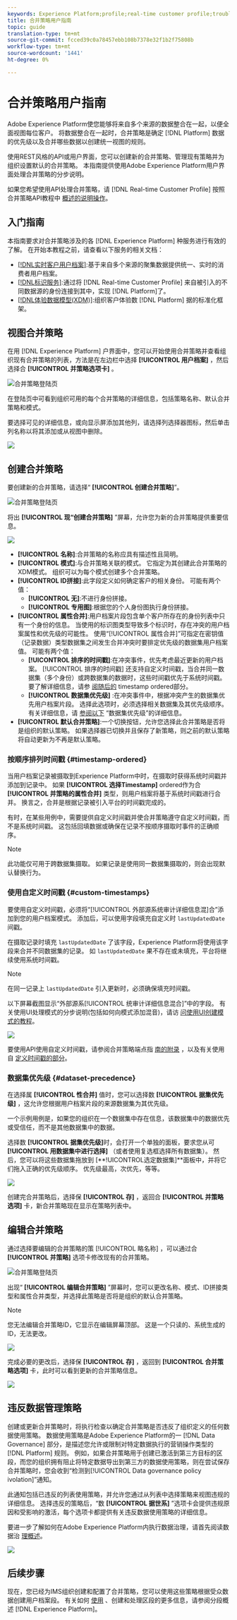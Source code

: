 ```yaml
---
keywords: Experience Platform;profile;real-time customer profile;troubleshooting;API
title: 合并策略用户指南
topic: guide
translation-type: tm+mt
source-git-commit: fcced39c0a78457ebb108b7378e32f1b2f75808b
workflow-type: tm+mt
source-wordcount: '1441'
ht-degree: 0%

---
```



# 合并策略用户指南

Adobe Experience Platform使您能够将来自多个来源的数据整合在一起，以便全面视图每位客户。 将数据整合在一起时，合并策略是确定 [!DNL Platform] 数据的优先级以及合并哪些数据以创建统一视图的规则。

使用REST风格的API或用户界面，您可以创建新的合并策略、管理现有策略并为组织设置默认的合并策略。 本指南提供使用Adobe Experience Platform用户界面处理合并策略的分步说明。

如果您希望使用API处理合并策略，请 [!DNL Real-time Customer Profile] 按照合并策略API教程中 [概述的说明操作](../api/merge-policies.md)。

## 入门指南

本指南要求对合并策略涉及的各 [!DNL Experience Platform] 种服务进行有效的了解。 在开始本教程之前，请查看以下服务的相关文档：

* [[!DNL实时客户用户档案]](../home.md):基于来自多个来源的聚集数据提供统一、实时的消费者用户档案。
* [[!DNL标识服务]](../../identity-service/home.md):通过将 [!DNL Real-time Customer Profile] 来自被引入的不同数据源的身份连接到其中，实现 [!DNL Platform]了。
* [[!DNL体验数据模型(XDM)]](../../xdm/home.md):组织客户体验数 [!DNL Platform] 据的标准化框架。

## 视图合并策略

在用 [!DNL Experience Platform] 户界面中，您可以开始使用合并策略并查看组织现有合并策略的列表，方法是在左边栏中选择 **[!UICONTROL 用户档案]** ，然后选择合 **[!UICONTROL 并策略选项卡]** 。

![合并策略登陆页](../images/merge-policies/landing.png)

在登陆页中可看到组织可用的每个合并策略的详细信息，包括策略名称、默认合并策略和模式。

要选择可见的详细信息，或向显示屏添加其他列，请选择列选择器图标，然后单击列名称以将其添加或从视图中删除。

![](../images/merge-policies/adjust-view.png)

## 创建合并策略

要创建新的合并策略，请选择“ **[!UICONTROL 创建合并策略]**”。

![合并策略登陆页](../images/merge-policies/create-new.png)

将出 **[!UICONTROL 现“创建合并策略]** ”屏幕，允许您为新的合并策略提供重要信息。

![](../images/merge-policies/create.png)

* **[!UICONTROL 名称]**:合并策略的名称应具有描述性且简明。
* **[!UICONTROL 模式]**:与合并策略关联的模式。 它指定为其创建此合并策略的XDM模式。 组织可以为每个模式创建多个合并策略。
* **[!UICONTROL ID拼接]**:此字段定义如何确定客户的相关身份。 可能有两个值：
   * **[!UICONTROL 无]**:不进行身份拼接。
   * **[!UICONTROL 专用图]**:根据您的个人身份图执行身份拼接。
* **[!UICONTROL 属性合并]**:用户档案片段包含单个客户所存在的身份列表中只有一个身份的信息。 当使用的标识图类型导致多个标识时，存在冲突的用户档案属性和优先级的可能性。 使用“[!UICONTROL 属性合并]”可指定在密钥值（记录数据）类型数据集之间发生合并冲突时要排定优先级的数据集用户档案值。 可能有两个值：
   * **[!UICONTROL 排序的时间戳]**:在冲突事件，优先考虑最近更新的用户档案。 [!UICONTROL 排序的时间戳] 还支持自定义时间戳，当合并同一数据集（多个身份）或跨数据集的数据时，这些时间戳优先于系统时间戳。 要了解详细信息，请参 [阅随后的](#timestamp-ordered) timestamp ordered部分。
   * **[!UICONTROL 数据集优先级]** :在冲突事件中，根据冲突产生的数据集优先用户档案片段。 选择此选项时，必须选择相关数据集及其优先级顺序。 有关详细信息，请 [参阅以下](#dataset-precedence) “数据集优先级”的详细信息。
* **[!UICONTROL 默认合并策略]**:一个切换按钮，允许您选择此合并策略是否将是组织的默认策略。 如果选择器已切换并且保存了新策略，则之前的默认策略将自动更新为不再是默认策略。

### 按顺序排列时间戳 {#timestamp-ordered}

当用户档案记录被摄取到Experience Platform中时，在摄取时获得系统时间戳并添加到记录中。 如果 **[!UICONTROL 选择Timestamp]** ordered作为合 **[!UICONTROL 并策略的属性合并]** 类型，则用户档案将基于系统时间戳进行合并。 换言之，合并是根据记录被引入平台的时间戳完成的。

有时，在某些用例中，需要提供自定义时间戳并使合并策略遵守自定义时间戳，而不是系统时间戳。 这包括回填数据或确保在记录不按顺序摄取时事件的正确顺序。

>[!NOTE]
>
>此功能仅可用于跨数据集摄取。 如果记录是使用同一数据集摄取的，则会出现默认替换行为。

### 使用自定义时间戳 {#custom-timestamps}

要使用自定义时间戳，必须将“[!UICONTROL 外部源系统审计详细信息混]合”添加到您的用户档案模式。 添加后，可以使用字段填充自定义时 `lastUpdatedDate` 间戳。

在摄取记录时填充 `lastUpdatedDate` 了该字段，Experience Platform将使用该字段来合并不同数据集的记录。 如 `lastUpdatedDate` 果不存在或未填充，平台将继续使用系统时间戳。

>[!NOTE]
>
>在同一记录上 `lastUpdatedDate` 引入更新时，必须确保填充时间戳。

以下屏幕截图显示“外部源系[!UICONTROL 统审计详细信息混合]”中的字段。 有关使用UI处理模式的分步说明(包括如何向模式添加混音)，请访 [问使用UI创建模式的教程](../../xdm/tutorials/create-schema-ui.md)。

![](../images/merge-policies/custom-timestamp-mixin.png)

要使用API使用自定义时间戳，请参阅合并策略端点指 [南的附录](../api/merge-policies.md) ，以及有关使用自 [定义时间戳的部分](../api/merge-policies.md#custom-timestamps)。

### 数据集优先级 {#dataset-precedence}

在选择属 **[!UICONTROL 性合并]** 值时，您可以选择数 **[!UICONTROL 据集优先级]** ，这允许您根据用户档案片段的来源数据集为其优先级。

一个示例用例是，如果您的组织在一个数据集中存在信息，该数据集中的数据优先或受信任，而不是其他数据集中的数据。

选择数 **[!UICONTROL 据集优先级]**&#x200B;时，会打开一个单独的面板，要求您从可 **[!UICONTROL 用数据集中进行选择]** （或者使用复选框选择所有数据集）。 然后，您可以将这些数据集拖放到 [**!UICONTROL选定数据集]**面板中，并将它们拖入正确的优先级顺序。 优先级最高，次优先，等等。

![](../images/merge-policies/dataset-precedence.png)

创建完合并策略后，选择保 **[!UICONTROL 存]** ，返回合 **[!UICONTROL 并策略选项]** 卡，新合并策略现在显示在策略列表中。

## 编辑合并策略

通过选择要编辑的合并策略的策 [!UICONTROL 略名称] ，可以通过合 **[!UICONTROL 并策略]** 选项卡修改现有的合并策略。

![合并策略登陆页](../images/merge-policies/select-edit.png)

出现“ **[!UICONTROL 编辑合并策略]** ”屏幕时，您可以更改名称、模式、ID拼接类型和属性合并类型，并选择此策略是否将是组织的默认合并策略。

>[!NOTE]
>
>您无法编辑合并策略ID，它显示在编辑屏幕顶部。 这是一个只读的、系统生成的ID，无法更改。

![](../images/merge-policies/edit-screen.png)

完成必要的更改后，选择保 **[!UICONTROL 存]** ，返回到 **[!UICONTROL 合并策略选项]** 卡，此时可以看到更新的合并策略信息。

![](../images/merge-policies/edited.png)

## 违反数据管理策略

创建或更新合并策略时，将执行检查以确定合并策略是否违反了组织定义的任何数据使用策略。 数据使用策略是Adobe Experience Platform的一 [!DNL Data Governance] 部分，是描述您允许或限制对特定数据执行的营销操作类型的 [!DNL Platform] 规则。 例如，如果合并策略用于创建已激活到第三方目标的区段，而您的组织拥有阻止将特定数据导出到第三方的数据使用策略，则在尝试保存合并策略时，您会收到“检测到[!UICONTROL Data governance policy ivolation]”通知。

此通知包括已违反的列表使用策略，并允许您通过从列表中选择策略来视图违规的详细信息。 选择违反的策略后，“数 **[!UICONTROL 据世系]** ”选项卡会提供违规原因和受影响的激活，每个选项卡都提供有关违反数据使用策略的详细信息。

要进一步了解如何在Adobe Experience Platform内执行数据治理，请首先阅读数据治 [理概述](../../data-governance/home.md)。

![](../images/merge-policies/policy-violation.png)

## 后续步骤

现在，您已经为IMS组织创建和配置了合并策略，您可以使用这些策略根据受众数据创建用户档案段。 有关如何 [使用](../../segmentation/home.md) 、创建和处理区段的更多信息，请参阅分段概述 [!DNL Experience Platform]。